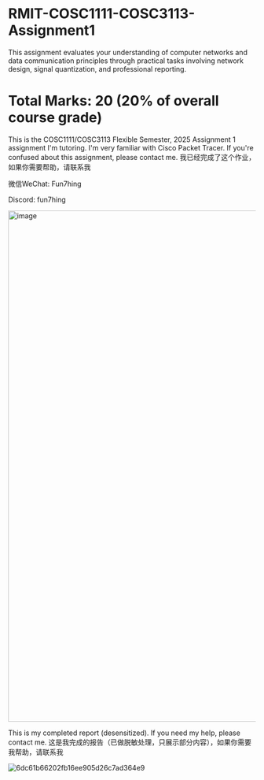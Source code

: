 # RMIT-COSC1111-COSC3113-Assignment1
This assignment evaluates your understanding of computer networks and data communication principles through practical tasks involving network design, signal quantization, and professional reporting.

Total Marks: 20 (20% of overall course grade)
=============================================
This is the COSC1111/COSC3113 Flexible Semester, 2025 Assignment 1 assignment I'm tutoring. I'm very familiar with Cisco Packet Tracer. If you're confused about this assignment, please contact me.
我已经完成了这个作业，如果你需要帮助，请联系我

微信WeChat: Fun7hing

Discord: fun7hing

<img width="1146" height="1038" alt="image" src="https://github.com/user-attachments/assets/071d974c-0f5f-4204-8201-472bce120b7b" />


This is my completed report (desensitized). If you need my help, please contact me.
这是我完成的报告（已做脱敏处理，只展示部分内容），如果你需要我帮助，请联系我


![6dc61b66202fb16ee905d26c7ad364e9](https://github.com/user-attachments/assets/7ee43a17-bd69-4ea9-bf6f-0fbf8cc5abc9)





